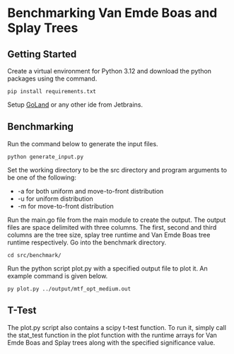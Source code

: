 # Benchmarking Van Emde Boas and Splay Trees

## Getting Started

Create a virtual environment for Python 3.12 and download the python packages using the command.
```
pip install requirements.txt
```
Setup [GoLand](https://www.jetbrains.com/go/?var=1) or any other ide from Jetbrains.

## Benchmarking

Run the command below to generate the input files.
```
python generate_input.py
```
Set the working directory to be the src directory and program arguments to be one of the following:
- -a for both uniform and move-to-front distribution
- -u for uniform distribution
- -m for move-to-front distribution

Run the main.go file from the main module to create the output. The output files are space delimited with three columns.
The first, second and third columns are the tree size, splay tree runtime and Van Emde Boas tree runtime respectively.
Go into the benchmark directory.
```
cd src/benchmark/
```
Run the python script plot.py with a specified output file to plot it. An example command is given below.
```
py plot.py ../output/mtf_opt_medium.out
```

## T-Test
The plot.py script also contains a scipy t-test function. To run it, simply call the stat_test function in the plot
function with the runtime arrays for Van Emde Boas and Splay trees along with the specified significance value.

